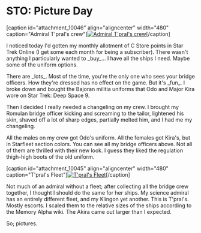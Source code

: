 # STO: Picture Day

[caption id="attachment\_10046" align="aligncenter" width="480" caption="Admiral T'pral's crew"][![](http://westkarana.com/wp-content/uploads/2012/01/tpral-480x207.jpg "Admiral T'pral's crew")](http://westkarana.com/wp-content/uploads/2012/01/tpral.jpg)[/caption]

I noticed today I'd gotten my monthly allotment of C Store points in Star Trek Online (I get some each month for being a subscriber). There wasn't anything I particularly wanted to \_buy\_... I have all the ships I need. Maybe some of the uniform options.

There are \_lots\_. Most of the time, you're the only one who sees your bridge officers. How they're dressed has no effect on the game. But it's \_fun\_. I broke down and bought the Bajoran militia uniforms that Odo and Major Kira wore on Star Trek: Deep Space 9.

Then I decided I really needed a changeling on my crew. I brought my Romulan bridge officer kicking and screaming to the tailor, lightened his skin, shaved off a lot of sharp edges, partially melted him, and I had me my changeling.

All the males on my crew got Odo's uniform. All the females got Kira's, but in Starfleet section colors. You can see all my bridge officers above. Not all of them are thrilled with their new look. I guess they liked the regulation thigh-high boots of the old uniform.

[caption id="attachment\_10045" align="aligncenter" width="480" caption="T'pral's Fleet"][![](http://westkarana.com/wp-content/uploads/2012/01/flyby-480x382.jpg "T'pral's Fleet")](http://westkarana.com/wp-content/uploads/2012/01/flyby.jpg)[/caption]

Not much of an admiral without a fleet; after collecting all the bridge crew together, I thought I should do the same for her ships. My science admiral has an entirely different fleet, and my Klingon yet another. This is T'pral's. Mostly escorts. I scaled them to the relative sizes of the ships according to the Memory Alpha wiki. The Akira came out larger than I expected.

So; pictures.
